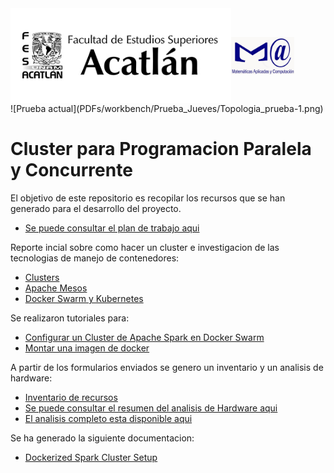 
<div style="display: flex; align-items:center;">
<img src="imagenes/R.png" width="70%" >
<img src="imagenes/Imagen2.jpg" width="20%" >
</div>
![Prueba actual](PDFs/workbench/Prueba_Jueves/Topologia_prueba-1.png)


# Cluster para Programacion Paralela y Concurrente 

El objetivo de este repositorio es recopilar los recursos que se han generado para el desarrollo del proyecto. 

* <a href="https://docs.google.com/spreadsheets/d/1JpgB5HH0UOuyaKnHn6HBtzzIx-enJk4o4aeNsXsYAEo/edit?usp=sharing"> Se puede consultar el plan de trabajo aqui <a/>

Reporte incial sobre como hacer un cluster e investigacion de las tecnologias de manejo de contenedores:

* <a href="https://www.canva.com/design/DAGfR4a7whA/i02xSP3xdR74fdKJOCp10Q/edit"> Clusters </a> 
* <a href="https://www.github.com/LuisMAC2022/PPC/blob/main/PDFs/AM.pdf"> Apache Mesos  </a> 
* <a href="https://www.github.com/LuisMAC2022/PPC/blob/main/PDFs/CO.pdf"> Docker Swarm y Kubernetes </a> 

Se realizaron tutoriales para:
 
* <a href="https://www.github.com/im-krizox/docker-project">Configurar un Cluster de Apache Spark en Docker Swarm </a> 
* <a href="https://www.github.com/eithan-hernandez/docker-cluster/tree/main">Montar una imagen de docker </a>

A partir de los formularios enviados se genero un inventario y un analisis de hardware:

* <a href="https://colab.research.google.com/drive/1aXXY24Kl7g5tQ1uE5Y7ldFCwUa_98sqV?usp=sharing ">Inventario de recursos </a> 
* <a href="https://www.github.com/LuisMAC2022/PPC/blob/main/PDFs/RH.pdf" >Se puede consultar el resumen del analisis de Hardware aqui</a>
* <a href="https://www.github.com/LuisMAC2022/PPC/blob/main/analisisHardware" >El analisis completo esta disponible aqui </a>

Se ha generado la siguiente documentacion:

* <a href="https://www.github.com/Jorge95Cortes/dockerized-spark-cluster-set-up"> Dockerized Spark Cluster Setup </a> 




































